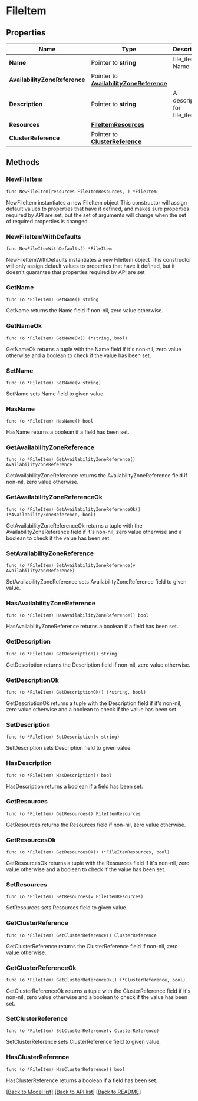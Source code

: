 # FileItem

## Properties

Name | Type | Description | Notes
------------ | ------------- | ------------- | -------------
**Name** | Pointer to **string** | file_item Name. | [optional] 
**AvailabilityZoneReference** | Pointer to [**AvailabilityZoneReference**](AvailabilityZoneReference.md) |  | [optional] 
**Description** | Pointer to **string** | A description for file_item. | [optional] 
**Resources** | [**FileItemResources**](FileItemResources.md) |  | 
**ClusterReference** | Pointer to [**ClusterReference**](ClusterReference.md) |  | [optional] 

## Methods

### NewFileItem

`func NewFileItem(resources FileItemResources, ) *FileItem`

NewFileItem instantiates a new FileItem object
This constructor will assign default values to properties that have it defined,
and makes sure properties required by API are set, but the set of arguments
will change when the set of required properties is changed

### NewFileItemWithDefaults

`func NewFileItemWithDefaults() *FileItem`

NewFileItemWithDefaults instantiates a new FileItem object
This constructor will only assign default values to properties that have it defined,
but it doesn't guarantee that properties required by API are set

### GetName

`func (o *FileItem) GetName() string`

GetName returns the Name field if non-nil, zero value otherwise.

### GetNameOk

`func (o *FileItem) GetNameOk() (*string, bool)`

GetNameOk returns a tuple with the Name field if it's non-nil, zero value otherwise
and a boolean to check if the value has been set.

### SetName

`func (o *FileItem) SetName(v string)`

SetName sets Name field to given value.

### HasName

`func (o *FileItem) HasName() bool`

HasName returns a boolean if a field has been set.

### GetAvailabilityZoneReference

`func (o *FileItem) GetAvailabilityZoneReference() AvailabilityZoneReference`

GetAvailabilityZoneReference returns the AvailabilityZoneReference field if non-nil, zero value otherwise.

### GetAvailabilityZoneReferenceOk

`func (o *FileItem) GetAvailabilityZoneReferenceOk() (*AvailabilityZoneReference, bool)`

GetAvailabilityZoneReferenceOk returns a tuple with the AvailabilityZoneReference field if it's non-nil, zero value otherwise
and a boolean to check if the value has been set.

### SetAvailabilityZoneReference

`func (o *FileItem) SetAvailabilityZoneReference(v AvailabilityZoneReference)`

SetAvailabilityZoneReference sets AvailabilityZoneReference field to given value.

### HasAvailabilityZoneReference

`func (o *FileItem) HasAvailabilityZoneReference() bool`

HasAvailabilityZoneReference returns a boolean if a field has been set.

### GetDescription

`func (o *FileItem) GetDescription() string`

GetDescription returns the Description field if non-nil, zero value otherwise.

### GetDescriptionOk

`func (o *FileItem) GetDescriptionOk() (*string, bool)`

GetDescriptionOk returns a tuple with the Description field if it's non-nil, zero value otherwise
and a boolean to check if the value has been set.

### SetDescription

`func (o *FileItem) SetDescription(v string)`

SetDescription sets Description field to given value.

### HasDescription

`func (o *FileItem) HasDescription() bool`

HasDescription returns a boolean if a field has been set.

### GetResources

`func (o *FileItem) GetResources() FileItemResources`

GetResources returns the Resources field if non-nil, zero value otherwise.

### GetResourcesOk

`func (o *FileItem) GetResourcesOk() (*FileItemResources, bool)`

GetResourcesOk returns a tuple with the Resources field if it's non-nil, zero value otherwise
and a boolean to check if the value has been set.

### SetResources

`func (o *FileItem) SetResources(v FileItemResources)`

SetResources sets Resources field to given value.


### GetClusterReference

`func (o *FileItem) GetClusterReference() ClusterReference`

GetClusterReference returns the ClusterReference field if non-nil, zero value otherwise.

### GetClusterReferenceOk

`func (o *FileItem) GetClusterReferenceOk() (*ClusterReference, bool)`

GetClusterReferenceOk returns a tuple with the ClusterReference field if it's non-nil, zero value otherwise
and a boolean to check if the value has been set.

### SetClusterReference

`func (o *FileItem) SetClusterReference(v ClusterReference)`

SetClusterReference sets ClusterReference field to given value.

### HasClusterReference

`func (o *FileItem) HasClusterReference() bool`

HasClusterReference returns a boolean if a field has been set.


[[Back to Model list]](../README.md#documentation-for-models) [[Back to API list]](../README.md#documentation-for-api-endpoints) [[Back to README]](../README.md)


